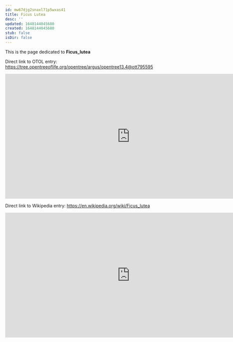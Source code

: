 ```yaml
---
id: mw67djg2snaxl71p5wxas41
title: Ficus Lutea
desc: ''
updated: 1648144045680
created: 1648144045680
stub: false
isDir: false
---
```

This is the page dedicated to **Ficus_lutea**


Direct link to OTOL entry: https://tree.opentreeoflife.org/opentree/argus/opentree13.4@ott795595



<html>
    <body>
    <iframe src="https://tree.opentreeoflife.org/opentree/argus/opentree13.4@ott795595"
    width="800" height="400" frameborder="0" allowfullscreen> </iframe>
    </body>
</html>
    


Direct link to Wikipedia entry: https://en.wikipedia.org/wiki/Ficus_lutea



<html>
    <body>
    <iframe src="https://en.wikipedia.org/wiki/Ficus_lutea"
    width="800" height="400" frameborder="0" allowfullscreen> </iframe>
    </body>
</html>
    
